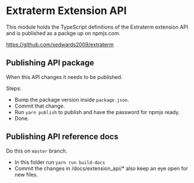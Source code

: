 Extraterm Extension API
=======================

This module holds the TypeScript definitions of the Extraterm extension API and is published as a packge up on npmjs.com.

https://github.com/sedwards2009/extraterm

Publishing API package
----------------------

When this API changes it needs to be published.

Steps:
* Bump the package version inside `package.json`.
* Commit that change.
* Run `yarn publish` to publish and have the password for npmjs ready.
* Done.

Publishing API reference docs
-----------------------------

Do this on `master` branch.

* In this folder run `yarn run build-docs`
* Commit the changes in <root>/docs/extension_api/* also keep an eye open for new files.
